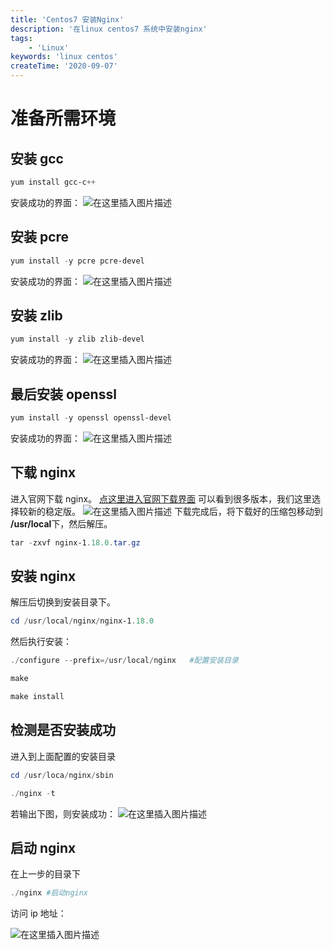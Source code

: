 ```yaml
---
title: 'Centos7 安装Nginx'
description: '在linux centos7 系统中安装nginx'
tags:
    - 'Linux'
keywords: 'linux centos'
createTime: '2020-09-07'
---
```


# 准备所需环境

## 安装 gcc

```powershell
yum install gcc-c++
```

安装成功的界面：
![在这里插入图片描述](https://img-blog.csdnimg.cn/20200905000501405.png?x-oss-process=image/watermark,type_ZmFuZ3poZW5naGVpdGk,shadow_10,text_aHR0cHM6Ly9ibG9nLmNzZG4ubmV0L3dlaXhpbl80NDU0MDcyMg==,size_16,color_FFFFFF,t_70#pic_center)

## 安装 pcre

```powershell
yum install -y pcre pcre-devel
```

安装成功的界面：
![在这里插入图片描述](https://img-blog.csdnimg.cn/20200905000713407.png#pic_left)

## 安装 zlib

```powershell
yum install -y zlib zlib-devel
```

安装成功的界面：
![在这里插入图片描述](https://img-blog.csdnimg.cn/20200905001018686.png#pic_left)

## 最后安装 openssl

```powershell
yum install -y openssl openssl-devel
```

安装成功的界面：
![在这里插入图片描述](https://img-blog.csdnimg.cn/2020090500115673.png?x-oss-process=image/watermark,type_ZmFuZ3poZW5naGVpdGk,shadow_10,text_aHR0cHM6Ly9ibG9nLmNzZG4ubmV0L3dlaXhpbl80NDU0MDcyMg==,size_16,color_FFFFFF,t_70#pic_left)

## 下载 nginx

进入官网下载 nginx。
[点这里进入官网下载界面](http://nginx.org/en/download.html)
可以看到很多版本，我们这里选择较新的稳定版。
![在这里插入图片描述](https://img-blog.csdnimg.cn/20200905001412999.png?x-oss-process=image/watermark,type_ZmFuZ3poZW5naGVpdGk,shadow_10,text_aHR0cHM6Ly9ibG9nLmNzZG4ubmV0L3dlaXhpbl80NDU0MDcyMg==,size_16,color_FFFFFF,t_70#pic_left)
下载完成后，将下载好的压缩包移动到 **/usr/local**下，然后解压。

```powershell
tar -zxvf nginx-1.18.0.tar.gz
```

## 安装 nginx

解压后切换到安装目录下。

```powershell
cd /usr/local/nginx/nginx-1.18.0
```

然后执行安装：

```powershell
./configure --prefix=/usr/local/nginx	#配置安装目录

make

make install
```

## 检测是否安装成功

进入到上面配置的安装目录

```powershell
cd /usr/loca/nginx/sbin

./nginx -t
```

若输出下图，则安装成功：
![在这里插入图片描述](https://img-blog.csdnimg.cn/20200907145542285.png#pic_left)

## 启动 nginx

在上一步的目录下

```powershell
./nginx #启动nginx
```

访问 ip 地址：

![在这里插入图片描述](https://img-blog.csdnimg.cn/20200907145849432.png?x-oss-process=image/watermark,type_ZmFuZ3poZW5naGVpdGk,shadow_10,text_aHR0cHM6Ly9ibG9nLmNzZG4ubmV0L3dlaXhpbl80NDU0MDcyMg==,size_16,color_FFFFFF,t_70#pic_left)
